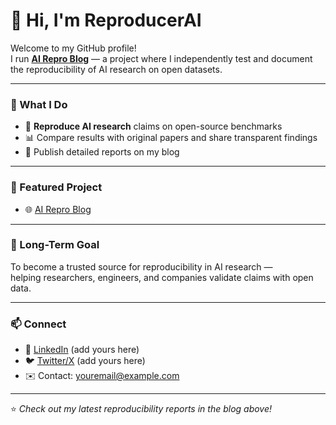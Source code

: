 # 👋 Hi, I'm ReproducerAI  

Welcome to my GitHub profile!  
I run **[AI Repro Blog](https://reproducerai.github.io/ai-repro-blog/)** — a project where I independently test and document the reproducibility of AI research on open datasets.  

---

### 🔬 What I Do
- 🧪 **Reproduce AI research** claims on open-source benchmarks  
- 📊 Compare results with original papers and share transparent findings  
- 📝 Publish detailed reports on my blog  

---

### 📂 Featured Project
- 🌐 [AI Repro Blog](https://reproducerai.github.io/ai-repro-blog/)  

---

### 🌱 Long-Term Goal
To become a trusted source for reproducibility in AI research —  
helping researchers, engineers, and companies validate claims with open data.

---

### 📫 Connect
- 💼 [LinkedIn](https://www.linkedin.com/) (add yours here)  
- 🐦 [Twitter/X](https://twitter.com/) (add yours here)  
- ✉️ Contact: youremail@example.com  

---
⭐️ *Check out my latest reproducibility reports in the blog above!*
